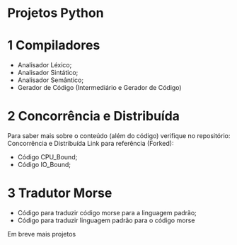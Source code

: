 # Projetos Python

# 1 Compiladores
- Analisador Léxico;
- Analisador Sintático;
- Analisador Semântico;
- Gerador de Código (Intermediário e Gerador de Código)

# 2 Concorrência e Distribuída
Para saber mais sobre o conteúdo (além do código) verifique no repositório: Concorrência e Distribuída
Link para referência (Forked): 

- Código CPU_Bound;
- Código IO_Bound;

# 3 Tradutor Morse
- Código para traduzir código morse para a linguagem padrão;
- Código para traduzir linguagem padrão para o código morse


Em breve mais projetos
